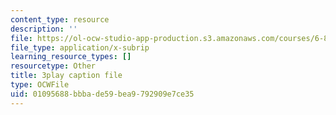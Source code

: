 ```yaml
---
content_type: resource
description: ''
file: https://ol-ocw-studio-app-production.s3.amazonaws.com/courses/6-832-underactuated-robotics-spring-2009/01095688bbbade59bea9792909e7ce35_4kB94UDwJ0M.srt
file_type: application/x-subrip
learning_resource_types: []
resourcetype: Other
title: 3play caption file
type: OCWFile
uid: 01095688-bbba-de59-bea9-792909e7ce35
---
```


